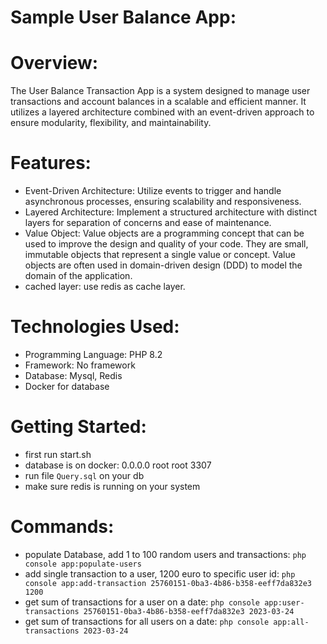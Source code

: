 Sample User Balance App:
=
Overview:
===
The User Balance Transaction App is a system designed to manage user transactions and account balances in a scalable and efficient manner. It utilizes a layered architecture combined with an event-driven approach to ensure modularity, flexibility, and maintainability.

Features:
===
- Event-Driven Architecture: Utilize events to trigger and handle asynchronous processes, ensuring scalability and responsiveness.
- Layered Architecture: Implement a structured architecture with distinct layers for separation of concerns and ease of maintenance.
- Value Object: Value objects are a programming concept that can be used to improve the design and quality of your code. They are small, immutable objects that represent a single value or concept. Value objects are often used in domain-driven design (DDD) to model the domain of the application.
- cached layer: use redis as cache layer.

Technologies Used:
===
- Programming Language: PHP 8.2
- Framework: No framework
- Database: Mysql, Redis
- Docker for database

Getting Started:
===
- first run start.sh
- database is on docker: 0.0.0.0 root root 3307
- run file `Query.sql` on your db
- make sure redis is running on your system

Commands:
===
 - populate Database, add 1 to 100 random users and transactions: `php console app:populate-users`
 - add single transaction to a user, 1200 euro to specific user id: `php console app:add-transaction 25760151-0ba3-4b86-b358-eeff7da832e3 1200`
 - get sum of transactions for a user on a date: `php console app:user-transactions 25760151-0ba3-4b86-b358-eeff7da832e3 2023-03-24`
 - get sum of transactions for all users on a date: `php console app:all-transactions 2023-03-24`